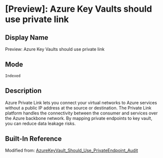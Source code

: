 # [Preview]: Azure Key Vaults should use private link

## Display Name

Preview: Azure Key Vaults should use private link

## Mode

`Indexed`

## Description

Azure Private Link lets you connect your virtual networks to Azure services without a public IP address at the source or destination. The Private Link platform handles the connectivity between the consumer and services over the Azure backbone network. By mapping private endpoints to key vault, you can reduce data leakage risks.

## Built-In Reference

Modified from: [AzureKeyVault_Should_Use_PrivateEndpoint_Audit](https://github.com/Azure/azure-policy/blob/master/built-in-policies/policyDefinitions/Key%20Vault/AzureKeyVault_Should_Use_PrivateEndpoint_Audit.json)
